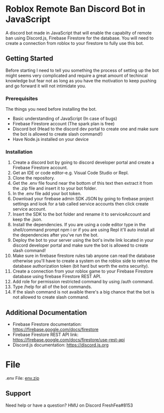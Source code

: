# Roblox Remote Ban Discord Bot in JavaScript

A discord bot made in JavaScript that will enable the capabilty of remote ban using Discord.js, Firebase Firestore for the database. You will need to create a connection from roblox to your firestore to fully use this bot.

## Getting Started

Before starting I need to tell you something the process of setting up the bot might seems very complicated and require a great amount of techincal knowledge but fear not as long as you have the motivation to keep pushing and go forward it will not intimidate you.

### Prerequisites

The things you need before installing the bot.

* Basic understanding of JavaScript (In case of bugs)
* Firebase Firestore account (The spark plan is free)
* Discord bot (Head to the discord dev portal to create one and make sure the bot is allowed to create slash command!)
* Have Node.js installed on your device

### Installation

1. Create a discord bot by going to discord developer portal and create a Firebase Firestore account.
2. Get an IDE or code editor-e.g. Visual Code Studio or Repl.
3. Clone the repository.
4. Get the .env file found near the bottom of this text then extract it from the .zip file and insert it to your bot folder.
5. In the .env file add your bot token.
6. Download your firebase admin SDK JSON by going to firebase project settings and look for a tab called service accounts then click create service account.
7. Insert the SDK to the bot folder and rename it to serviceAccount and keep the .json.
8. Install the dependencies. If you are using a code editor type in the shell/command prompt npm i or if you are using Repl it'll auto install all the dependencies after you've run the bot.
9. Deploy the bot to your server using the bot's invite link located in your discord developer portal and make sure the bot is allowed to create slash command!
10. Make sure in firebase firestore rules tab anyone can read the database otherwise you'll have to create a system on the roblox side to retrive the database authorization token (bit hard but worth the extra security).
11. Create a connection from your roblox game to your Firebase Firestore database using firebase Firestore REST API.
12. Add role for permission restricted command by using /auth command.
13. Type /help for all of the bot commands.
14. If the slash command is not avaible there's a big chance that the bot is not allowed to create slash command.

## Additional Documentation

* Firebase Firestore documentation: https://firebase.google.com/docs/firestore
* Firebase Firestore REST API link: https://firebase.google.com/docs/firestore/use-rest-api
* Discord.js documentation: https://discord.js.org

# File

.env File: 
[env.zip](https://github.com/Atma1/remote-ban-discord-bot-in-jawascript/files/6277583/env.zip)
## Support 
Need help or have a question? HMU on Discord FreshFea#8153
